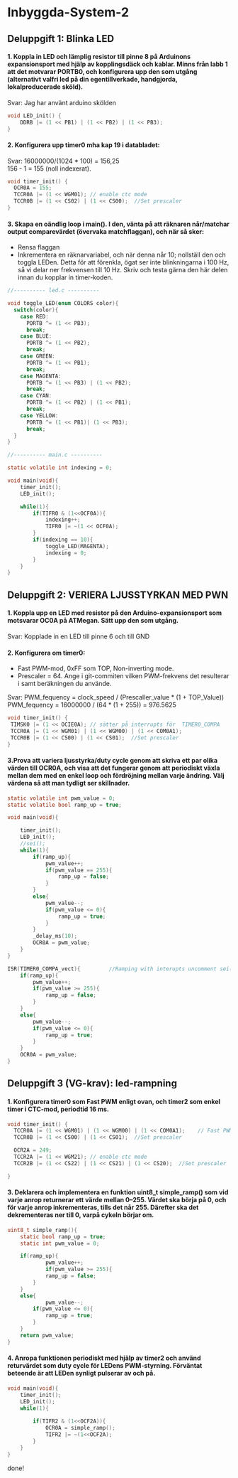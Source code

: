 # Inbyggda-System-2 #

## Deluppgift 1: Blinka LED ##

#### 1. Koppla in LED och lämplig resistor till pinne 8 på Arduinons expansionsport med hjälp av kopplingsdäck och kablar. Minns från labb 1 att det motvarar PORTB0, och konfigurera upp den som utgång (alternativt valfri led på din egentillverkade, handgjorda, lokalproducerade sköld).
Svar: Jag har använt arduino skölden 
```C
void LED_init() {
	DDRB |= (1 << PB1) | (1 << PB2) | (1 << PB3);
}
```

#### 2. Konfigurera upp timer0 mha kap 19 i databladet: ###
Svar: 16000000/(1024 * 100) = 156,25 \
      156 - 1 = 155 (noll indexerat).
```C
void timer_init() {
  OCR0A = 155;
  TCCR0A |= (1 << WGM01); // enable ctc mode
  TCCR0B |= (1 << CS02) | (1 << CS00);  //Set prescaler
}
```

#### 3. Skapa en oändlig loop i main(). I den, vänta på att räknaren når/matchar output comparevärdet (övervaka matchflaggan), och när så sker:
 * Rensa flaggan
 * Inkrementera en räknarvariabel, och när denna når 10; nollställ den och toggla LEDen. Detta för att förenkla, ögat ser inte blinkningarna i 100 Hz, så vi delar ner frekvensen till 10 Hz. Skriv och testa gärna den här delen innan du kopplar in timer-koden.

```C
//---------- led.c ----------

void toggle_LED(enum COLORS color){
  switch(color){
    case RED:
      PORTB ^= (1 << PB3);
      break;
    case BLUE:
      PORTB ^= (1 << PB2);
      break;
    case GREEN:
      PORTB ^= (1 << PB1);
      break;
    case MAGENTA:
      PORTB ^= (1 << PB3) | (1 << PB2);
      break;
    case CYAN:
      PORTB ^= (1 << PB2) | (1 << PB1);
      break;
    case YELLOW:
      PORTB ^= (1 << PB1)| (1 << PB3);
      break;
  }
}

//---------- main.c ----------

static volatile int indexing = 0;

void main(void){
	timer_init();
	LED_init();

	while(1){
		if(TIFR0 & (1<<OCF0A)){
			indexing++;
			TIFR0 |= ~(1 << OCF0A);
		}
		if(indexing == 10){
			toggle_LED(MAGENTA);
			indexing = 0;
		}
	}
}
```

## Deluppgift 2: VERIERA LJUSSTYRKAN MED PWN

#### 1. Koppla upp en LED med resistor på den Arduino-expansionsport som motsvarar OC0A på ATMegan. Sätt upp den som utgång.
Svar: Kopplade in en LED till pinne 6 och till GND

#### 2. Konfigurera om timer0:
 * Fast PWM-mod, 0xFF som TOP, Non-inverting mode.
 * Prescaler = 64. Ange i git-commiten vilken PWM-frekvens det resulterar i samt beräkningen du använde.
 
 Svar: PWM_fequency = clock_speed / (Prescaller_value * (1 + TOP_Value))\
 PWM_fequency = 16000000 / (64 * (1 + 255)) = 976.5625
 ```C
 void timer_init() {
  TIMSK0 |= (1 << OCIE0A); // sätter på interrupts för  TIMER0_COMPA
  TCCR0A |= (1 << WGM01) | (1 << WGM00) | (1 << COM0A1);
  TCCR0B |= (1 << CS00) | (1 << CS01);  //Set prescaler
}

 ```
 
 #### 3.Prova att variera ljusstyrka/duty cycle genom att skriva ett par olika värden till OCR0A, och visa att det fungerar genom att periodiskt växla mellan dem med en enkel loop och fördröjning mellan varje ändring. Välj värdena så att man tydligt ser skillnader.
```C
static volatile int pwm_value = 0;
static volatile bool ramp_up = true;

void main(void){

	timer_init();
	LED_init();
	//sei();
	while(1){
		if(ramp_up){
			pwm_value++;
			if(pwm_value == 255){
				ramp_up = false;
			}	
		}
		else{
			pwm_value--;
			if(pwm_value <= 0){
				ramp_up = true;
			}		
		}
		_delay_ms(10);
		OCR0A = pwm_value;
	}
}

ISR(TIMER0_COMPA_vect){			//Ramping with interupts uncomment sei();
	if(ramp_up){
		pwm_value++;
		if(pwm_value >= 255){
			ramp_up = false;
		}
	}
	else{
		pwm_value--;
		if(pwm_value <= 0){
			ramp_up = true;
		}
	}
	OCR0A = pwm_value;
}

```

## Deluppgift 3 (VG-krav): led-rampning
#### 1. Konfigurera timer0 som Fast PWM enligt ovan, och timer2 som enkel timer i CTC-mod, periodtid 16 ms.
````C
void timer_init() {
  TCCR0A |= (1 << WGM01) | (1 << WGM00) | (1 << COM0A1);    // Fast PWM-mode, non-inverting
  TCCR0B |= (1 << CS00) | (1 << CS01);  //Set prescaler

  OCR2A = 249;
  TCCR2A |= (1 << WGM21); // enable ctc mode
  TCCR2B |= (1 << CS22) | (1 << CS21) | (1 << CS20);  //Set prescaler

}
````
#### 3. Deklarera och implementera en funktion uint8_t simple_ramp() som vid varje anrop returnerar ett värde mellan 0–255. Värdet ska börja på 0, och för varje anrop inkrementeras, tills det når 255. Därefter ska det dekrementeras ner till 0, varpå cykeln börjar om.
````C
uint8_t simple_ramp(){
	static bool ramp_up = true;
  	static int pwm_value = 0;

  	if(ramp_up){
    		pwm_value++;
    		if(pwm_value >= 255){
			ramp_up = false;
		}
	}
   	else{
    		pwm_value--;
		if(pwm_value <= 0){
			ramp_up = true;
		}
	}
  	return pwm_value;
}
````
#### 4. Anropa funktionen periodiskt med hjälp av timer2 och använd returvärdet som duty cycle för LEDens PWM-styrning. Förväntat beteende är att LEDen synligt pulserar av och på.
````C
void main(void){
	timer_init();
	LED_init();
	while(1){
		
		if(TIFR2 & (1<<OCF2A)){
			OCR0A = simple_ramp();
			TIFR2 |= ~(1<<OCF2A);
		}
	}
}
````

done!

